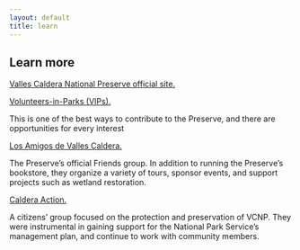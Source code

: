 ```yaml
---
layout: default
title: learn
---
```


## Learn more 

[Valles Caldera National Preserve official site.](https://www.nps.gov/vall/)

[Volunteers-in-Parks (VIPs).](https://www.nps.gov/getinvolved/volunteer.htm) 

This is one of the best ways to contribute to the Preserve, and there are opportunities for every interest 

[Los Amigos de Valles Caldera.](https://www.losamigosdevallescaldera.org) 

The Preserve’s official Friends group. In addition to running the Preserve’s bookstore, they organize a variety of tours, sponsor events, and support projects such as wetland restoration. 

[Caldera Action.](https://caldera-action.org)

A citizens’ group focused on the protection and preservation of VCNP. They were instrumental in gaining support for the National Park Service’s management plan, and continue to work with community members. 

